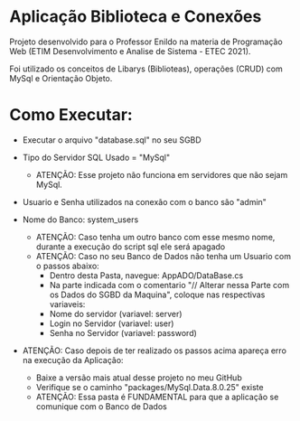 # Aplicação Biblioteca e Conexões
Projeto desenvolvido para o Professor Enildo na materia de Programação Web (ETIM Desenvolvimento e Analise de Sistema - ETEC 2021).

Foi utilizado os conceitos de Libarys (Biblioteas), operações (CRUD) com MySql e Orientação Objeto.

# Como Executar:

- Executar o arquivo "database.sql" no seu SGBD

- Tipo do Servidor SQL Usado = "MySql"
  - ATENÇÃO: Esse projeto não funciona em servidores que não sejam MySql.

- Usuario e Senha utilizados na conexão com o banco são "admin"
- Nome do Banco: system_users
  - ATENÇÃO: Caso tenha um outro banco com esse mesmo nome, durante a execução do script sql ele será apagado
  - ATENÇÃO: Caso no seu Banco de Dados não tenha um Usuario com o passos abaixo:
    - Dentro desta Pasta, navegue: AppADO/DataBase.cs
    - Na parte indicada com o comentario "// Alterar nessa Parte com os Dados do SGBD da Maquina", coloque nas respectivas variaveis: 
    - Nome do servidor (variavel: server)
    - Login no Servidor (variavel: user)
    - Senha no Servidor (variavel: password)

- ATENÇÃO: Caso depois de ter realizado os passos acima apareça erro na execução da Aplicação:
  - Baixe a versão mais atual desse projeto no meu GitHub 
  - Verifique se o caminho "packages/MySql.Data.8.0.25" existe
  - ATENÇÃO: Essa pasta é FUNDAMENTAL para que a aplicação se comunique com o Banco de Dados
